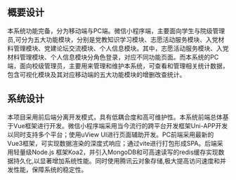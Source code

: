 ## 概要设计 ##

​	本系统功能完备，分为移动端与PC端。微信小程序端，主要面向学生与院级管理员,可分为五大功能模块，分别是党教知识学习模块、志愿活动服务模块、入党材料管理模块、党建论坛交流模块、个人信息模块。其中，志愿活动服务模块、入党材料管理模块、个人信息模块分角色登录，对应不同功能页面。而本系统的PC端，面向校级管理员，主要用来管理和维护本系统，可查看和管理相关统计数据，包含可视化模块及其对应移动端的五大功能模块的增删改查统计。

## 系统设计 ##

​	本项目采用前后端分离开发模式，具有低耦合度和高可维护性。本系统前端总体基于Vue框架进行开发。微信小程序端采用当今流行的跨平台开发框架Uni-APP开发以同时支持多个平台；使用uView UI进行页面辅助开发。PC前端采用最新的 Vue3框架，可实现数据渲染的深度式响应；通过vite进行打包形成SPA。后端采用轻量级Node.js 框架Koa2，并引入MongoDB和可高速读写的redis缓存实现数据持久化,以显著增加系统性能。同时使用腾讯云对象存储,极大提高访问速度和并发性能，保障系统的稳定性。